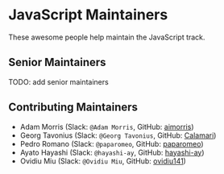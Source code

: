 # JavaScript Maintainers

These awesome people help maintain the JavaScript track.

## Senior Maintainers

TODO: add senior maintainers

## Contributing Maintainers

- Adam Morris (Slack: `@Adam Morris`, GitHub: [aimorris](https://github.com/aimorris))
- Georg Tavonius (Slack: `@Georg Tavonius`, GitHub: [Calamari](https://github.com/Calamari))
- Pedro Romano (Slack: `@paparomeo`, GitHub: [paparomeo](https://github.com/paparomeo))
- Ayato Hayashi (Slack: `@hayashi-ay`, GitHub: [hayashi-ay](https://github.com/hayashi-ay))
- Ovidiu Miu (Slack: `@Ovidiu Miu`, GitHub: [ovidiu141](https://github.com/ovidiu141))
